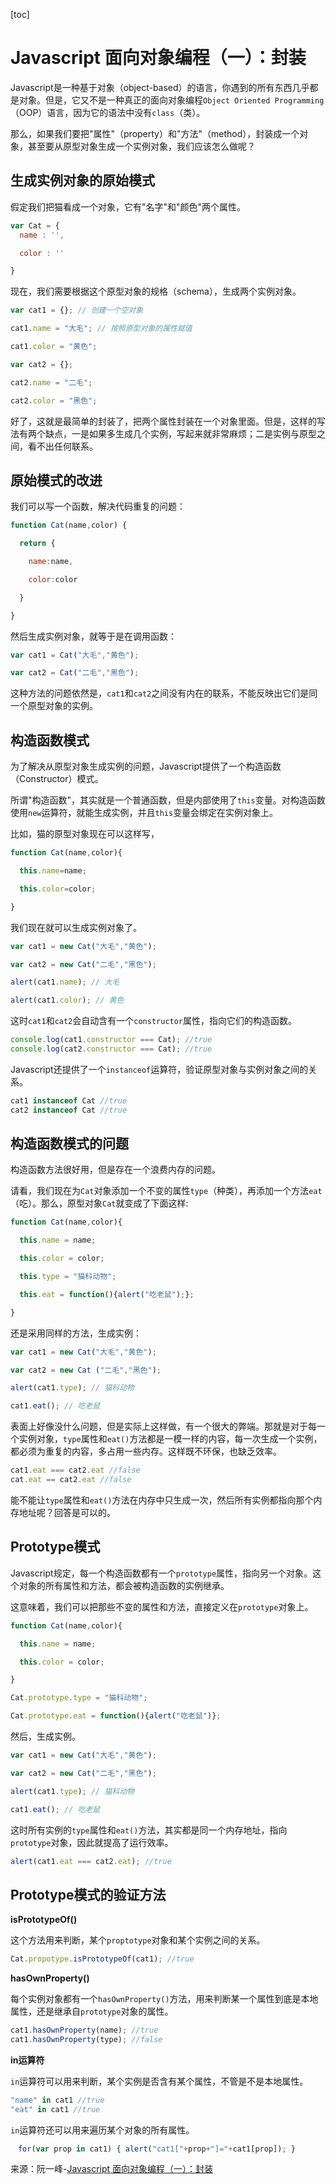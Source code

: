 [toc]

# Javascript 面向对象编程（一）：封装

Javascript是一种基于对象（object-based）的语言，你遇到的所有东西几乎都是对象。但是，它又不是一种真正的面向对象编程`Object Oriented Programming`（OOP）语言，因为它的语法中没有`class`（类）。

那么，如果我们要把"属性"（property）和"方法"（method），封装成一个对象，甚至要从原型对象生成一个实例对象，我们应该怎么做呢？

## 生成实例对象的原始模式

假定我们把猫看成一个对象，它有"名字"和"颜色"两个属性。

```javascript
var Cat = {
  name : '',

  color : ''

}
```

现在，我们需要根据这个原型对象的规格（schema），生成两个实例对象。

```javascript
var cat1 = {}; // 创建一个空对象

cat1.name = "大毛"; // 按照原型对象的属性赋值

cat1.color = "黄色";

var cat2 = {};

cat2.name = "二毛";

cat2.color = "黑色";
```

好了，这就是最简单的封装了，把两个属性封装在一个对象里面。但是，这样的写法有两个缺点，一是如果多生成几个实例，写起来就非常麻烦；二是实例与原型之间，看不出任何联系。

## 原始模式的改进

我们可以写一个函数，解决代码重复的问题：

```javascript
function Cat(name,color) {

  return {

    name:name,

    color:color

  }

}
```

然后生成实例对象，就等于是在调用函数：

```javascript
var cat1 = Cat("大毛","黄色");

var cat2 = Cat("二毛","黑色");
```

这种方法的问题依然是，`cat1`和`cat2`之间没有内在的联系，不能反映出它们是同一个原型对象的实例。

## 构造函数模式

为了解决从原型对象生成实例的问题，Javascript提供了一个构造函数（Constructor）模式。

所谓"构造函数"，其实就是一个普通函数，但是内部使用了`this`变量。对构造函数使用`new`运算符，就能生成实例，并且`this`变量会绑定在实例对象上。

比如，猫的原型对象现在可以这样写，

```javascript
function Cat(name,color){

  this.name=name;

  this.color=color;

}
```

我们现在就可以生成实例对象了。

```javascript
var cat1 = new Cat("大毛","黄色");

var cat2 = new Cat("二毛","黑色");

alert(cat1.name); // 大毛

alert(cat1.color); // 黄色
```

这时`cat1`和`cat2`会自动含有一个`constructor`属性，指向它们的构造函数。

```javascript
console.log(cat1.constructor === Cat); //true
console.log(cat2.constructor === Cat); //true
```

Javascript还提供了一个`instanceof`运算符，验证原型对象与实例对象之间的关系。

```Javascript
cat1 instanceof Cat //true
cat2 instanceof Cat //true
```

## 构造函数模式的问题

构造函数方法很好用，但是存在一个浪费内存的问题。

请看，我们现在为`Cat`对象添加一个不变的属性`type`（种类），再添加一个方法`eat`（吃）。那么，原型对象`Cat`就变成了下面这样:

```javascript
function Cat(name,color){

  this.name = name;

  this.color = color;

  this.type = "猫科动物";

  this.eat = function(){alert("吃老鼠");};

}
```

还是采用同样的方法，生成实例：

```javascript
var cat1 = new Cat("大毛","黄色");

var cat2 = new Cat ("二毛","黑色");

alert(cat1.type); // 猫科动物

cat1.eat(); // 吃老鼠
```

表面上好像没什么问题，但是实际上这样做，有一个很大的弊端。那就是对于每一个实例对象，`type`属性和`eat()`方法都是一模一样的内容，每一次生成一个实例，都必须为重复的内容，多占用一些内存。这样既不环保，也缺乏效率。

```javascript
cat1.eat === cat2.eat //false
cat.eat == cat2.eat //false
```

能不能让`type`属性和`eat()`方法在内存中只生成一次，然后所有实例都指向那个内存地址呢？回答是可以的。

## Prototype模式

Javascript规定，每一个构造函数都有一个`prototype`属性，指向另一个对象。这个对象的所有属性和方法，都会被构造函数的实例继承。

这意味着，我们可以把那些不变的属性和方法，直接定义在`prototype`对象上。

```javascript
function Cat(name,color){

  this.name = name;

  this.color = color;

}

Cat.prototype.type = "猫科动物";

Cat.prototype.eat = function(){alert("吃老鼠")};
```

然后，生成实例。

```javascript
var cat1 = new Cat("大毛","黄色");

var cat2 = new Cat("二毛","黑色");

alert(cat1.type); // 猫科动物

cat1.eat(); // 吃老鼠
```

这时所有实例的`type`属性和`eat()`方法，其实都是同一个内存地址，指向`prototype`对象，因此就提高了运行效率。

```javascript
alert(cat1.eat === cat2.eat); //true
```

## Prototype模式的验证方法

 **isPrototypeOf()**

这个方法用来判断，某个`proptotype`对象和某个实例之间的关系。

```javascript
Cat.propotype.isPrototypeOf(cat1); //true
```

**hasOwnProperty()**

每个实例对象都有一个`hasOwnProperty()`方法，用来判断某一个属性到底是本地属性，还是继承自`prototype`对象的属性。

```javascript
cat1.hasOwnProperty(name); //true
cat1.hasOwnProperty(type); //false
```

**in运算符**

`in`运算符可以用来判断，某个实例是否含有某个属性，不管是不是本地属性。

```Javascript
"name" in cat1 //true
"eat" in cat1 //true
```

`in`运算符还可以用来遍历某个对象的所有属性。

```javascript
　for(var prop in cat1) { alert("cat1["+prop+"]="+cat1[prop]); }
```



来源：阮一峰-[Javascript 面向对象编程（一）：封装](http://www.ruanyifeng.com/blog/2010/05/object-oriented_javascript_encapsulation.html)